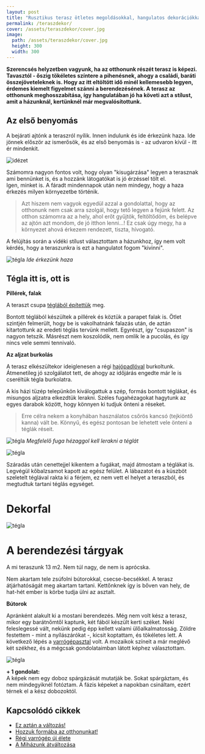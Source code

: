 ```yaml
---
layout: post
title: "Rusztikus terasz ötletes megoldásokkal, hangulatos dekorációkkal" 
permalink: /teraszdekor/
cover: /assets/teraszdekor/cover.jpg
image:
  path: /assets/teraszdekor/cover.jpg
  height: 300
  width: 300
---
```



 **Szerencsés helyzetben vagyunk, ha az otthonunk részét terasz is képezi. Tavasztól - őszig tökéletes színtere a pihenésnek, ahogy a  családi, baráti összejöveteleknek is. Hogy az itt eltöltött idő minél kellemesebb legyen, érdemes kiemelt figyelmet szánni a berendezésének. A terasz az otthonunk meghosszabítása, így hangulatában jó ha követi azt a stílust, amit a házunknál, kertünknél már megvalósítottunk.**


## Az első benyomás



A bejárati ajtónk a teraszról nyílik. Innen indulunk és ide érkezünk haza. Ide jönnek először az ismerősök, és az első benyomás is - az udvaron kívül - itt ér mindenkit. 


![idézet](/assets/teraszdekor/Nevtelen.png)




Számomra nagyon fontos volt, hogy olyan "kisugárzása" legyen a terasznak ami bennünket is, és a hozzánk látogatókat is jó érzéssel tölt el.  
Igen, minket is. A fáradt mindennapok után nem mindegy, hogy a haza érkezés milyen környezetbe történik.  

> Azt hiszem nem vagyok egyedül azzal a gondolattal, hogy az otthonunk nem csak arra szolgál, hogy tető legyen a fejünk felett. Az otthon számomra az a hely, ahol erőt gyűjtök, feltöltődöm, és belépve az ajtón azt mondom, de jó itthon lenni...! Ez csak úgy megy, ha a környezet ahová érkezem rendezett, tiszta, hívogató.

A felújítás során a vidéki stílust választottam a házunkhoz, így nem volt kérdés, hogy a teraszunkra is ezt a hangulatot fogom "kivinni".


![tégla](/assets/teraszdekor/IMG_20190722_124455.jpg)
_Ide érkezünk haza_



## Tégla itt is, ott is

**Pillérek, falak**

A teraszt csupa [téglából építettük](2019-07-21/terasz) meg.  

Bontott téglából készültek a pillérek és köztük a parapet falak is. Ötlet szintjén felmerült, hogy be is vakolhatnánk falazás után, de aztán kitartottunk az eredeti téglás tervünk mellett. Egyrészt, így "csupaszon" is nagyon tetszik. Másrészt nem koszolódik, nem omlik le a pucolás, és így nincs vele semmi tennivaló.

**Az aljzat burkolás**

A terasz elkészültekor ideiglenesen a régi [hajópadlóval](2019-02-12/szobabetonozas) burkoltunk. Átmenetileg jó szolgálatot tett, de ahogy az időjárás engedte már le is cseréltük tégla burkolatra.



A kis házi tüzép telepünkön kiválogattuk a szép, formás bontott téglákat, és misungos aljzatra elkezdtük lerakni. Széles fugahézagokat hagytunk az egyes darabok között, hogy könnyen ki tudjuk önteni a réseket.

 
> Erre célra nekem a konyhában használatos csőrös kancsó (tejkiöntő kanna) vált be. Könnyű, és egész pontosan be lehetett vele önteni a téglák réseit.

![tégla](/assets/teraszdekor/DSCF2570.JPG)
_Megfelelő fuga hézaggol kell lerakni a téglát_

![tégla](/assets/teraszdekor/DSCF2400.JPG)

Száradás után cenettejjel kikentem a fugákat, majd átmostam a téglákat is. Legvégül kőbalzsamot kapott az egész felület. A lábazatot és a küszböt szeletelt téglával rakta ki a férjem, ez nem vett el helyet a teraszból, és megtudtuk tartani téglás egységet.

# Dekorfal

![tégla](/assets/terasz/DSCF1002.JPG)

# A berendezési tárgyak

A mi teraszunk 13 m2. Nem túl nagy, de nem is aprócska.

Nem akartam tele zsúfolni bútorokkal, csecse-becsékkel. A terasz átjárhatóságát meg akartam tartani. Kettőnknek így is bőven van hely, de hat-hét ember is körbe tudja ülni az asztalt. 



**Bútorok**
 
Apránként alakult ki a mostani berendezés.
Még nem volt kész a terasz, mikor egy barátnőmtől kaptunk, két fából készült kerti széket. Neki feleslegessé vált, nekünk pedig épp kellett valami ülőalkalmatosság. Zöldre festettem - mint a nyílászárókat -, kicsit koptattam, és tökéletes lett. 
A következő lépés a [varrógépasztal](2019-02-12/varrogepasztal) volt. A mozaikok színeit a már meglévő két székhez, és a mégcsak gondolataimban látott képhez választottam.

![tégla](/assets/teraszdekor/asztaljav.jpg)




**+ 1 gondolat:**  
A képek nem egy doboz spárgázását mutatják be. Sokat spárgáztam, és nem mindegyiknél fotóztam. A fázis képeket a napokban csináltam, ezért térnek el a kész dobozoktól.


## Kapcsolódó cikkek


* [Ez aztán a változás!](/2019-04-11/külsőfalak)
* [Hozzuk formába az otthonunkat!](/2019-03-26/dekoráció)
* [Régi varrógép új élete](/2019-02-12/varrogepasztal)
* [A Miházunk átváltozása](/2019-03-20/költözés)




 
